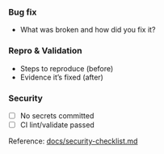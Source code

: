 ### Bug fix
- What was broken and how did you fix it?

### Repro & Validation
- Steps to reproduce (before)
- Evidence it’s fixed (after)

### Security
- [ ] No secrets committed
- [ ] CI lint/validate passed

Reference: [docs/security-checklist.md](docs/security-checklist.md)
